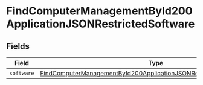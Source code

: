 # FindComputerManagementById200ApplicationJSONRestrictedSoftware


## Fields

| Field                                                                                                                                                                       | Type                                                                                                                                                                        | Required                                                                                                                                                                    | Description                                                                                                                                                                 |
| --------------------------------------------------------------------------------------------------------------------------------------------------------------------------- | --------------------------------------------------------------------------------------------------------------------------------------------------------------------------- | --------------------------------------------------------------------------------------------------------------------------------------------------------------------------- | --------------------------------------------------------------------------------------------------------------------------------------------------------------------------- |
| `software`                                                                                                                                                                  | [FindComputerManagementById200ApplicationJSONRestrictedSoftwareSoftware](../../models/operations/findcomputermanagementbyid200applicationjsonrestrictedsoftwaresoftware.md) | :heavy_minus_sign:                                                                                                                                                          | N/A                                                                                                                                                                         |